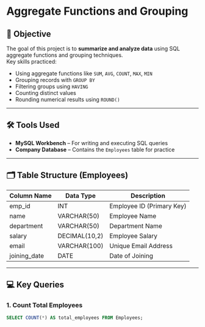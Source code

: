 # Aggregate Functions and Grouping

## 📌 Objective
The goal of this project is to **summarize and analyze data** using SQL aggregate functions and grouping techniques.  
Key skills practiced:
- Using aggregate functions like `SUM`, `AVG`, `COUNT`, `MAX`, `MIN`
- Grouping records with `GROUP BY`
- Filtering groups using `HAVING`
- Counting distinct values
- Rounding numerical results using `ROUND()`

---

## 🛠 Tools Used
- **MySQL Workbench** – For writing and executing SQL queries  
- **Company Database** – Contains the `Employees` table for practice

---

## 🗂 Table Structure (Employees)
| Column Name   | Data Type      | Description               |
|---------------|----------------|---------------------------|
| emp_id        | INT            | Employee ID (Primary Key) |
| name          | VARCHAR(50)    | Employee Name             |
| department    | VARCHAR(50)    | Department Name           |
| salary        | DECIMAL(10,2)  | Employee Salary           |
| email         | VARCHAR(100)   | Unique Email Address      |
| joining_date  | DATE           | Date of Joining           |

---

## 💻 Key Queries

### 1. Count Total Employees
```sql
SELECT COUNT(*) AS total_employees FROM Employees;
